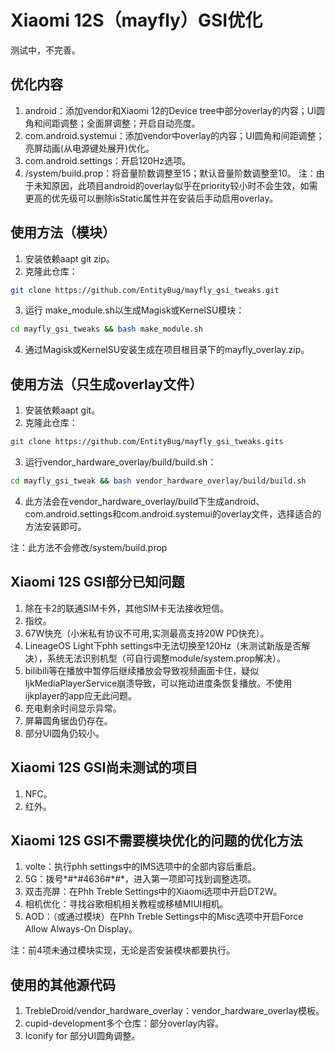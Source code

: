 # Xiaomi 12S（mayfly）GSI优化

测试中，不完善。

## 优化内容
1. android：添加vendor和Xiaomi 12的Device tree中部分overlay的内容；UI圆角和间距调整；全面屏调整；开启自动亮度。
2. com.android.systemui：添加vendor中overlay的内容；UI圆角和间距调整；亮屏动画(从电源键处展开)优化。
3. com.android.settings：开启120Hz选项。
4. /system/build.prop：将音量阶数调整至15；默认音量阶数调整至10。
注：由于未知原因，此项目android的overlay似乎在priority较小时不会生效，如需更高的优先级可以删除isStatic属性并在安装后手动启用overlay。

## 使用方法（模块）
1. 安装依赖aapt git zip。
2. 克隆此仓库：  
```bash
git clone https://github.com/EntityBug/mayfly_gsi_tweaks.git
```
3. 运行 make_module.sh以生成Magisk或KernelSU模块：  
```bash
cd mayfly_gsi_tweaks && bash make_module.sh
```  
4. 通过Magisk或KernelSU安装生成在项目根目录下的mayfly_overlay.zip。

## 使用方法（只生成overlay文件）
1. 安装依赖aapt git。
2. 克隆此仓库：  
```bash
git clone https://github.com/EntityBug/mayfly_gsi_tweaks.gits
```
3. 运行vendor_hardware_overlay/build/build.sh：  
```bash
cd mayfly_gsi_tweak && bash vendor_hardware_overlay/build/build.sh
```  
4. 此方法会在vendor_hardware_overlay/build下生成android、com.android.settings和com.android.systemui的overlay文件，选择适合的方法安装即可。

注：此方法不会修改/system/build.prop

## Xiaomi 12S GSI部分已知问题
1. 除在卡2的联通SIM卡外，其他SIM卡无法接收短信。
2. 指纹。
3. 67W快充（小米私有协议不可用,实测最高支持20W PD快充）。
4. LineageOS Light下phh settings中无法切换至120Hz（未测试新版是否解决），系统无法识别机型（可自行调整module/system.prop解决）。
5. bilibili等在播放中暂停后继续播放会导致视频画面卡住，疑似IjkMediaPlayerService崩溃导致，可以拖动进度条恢复播放。不使用ijkplayer的app应无此问题。
6. 充电剩余时间显示异常。
7. 屏幕圆角锯齿仍存在。
8. 部分UI圆角仍较小。

## Xiaomi 12S GSI尚未测试的项目
1. NFC。
2. 红外。

## Xiaomi 12S GSI不需要模块优化的问题的优化方法
1. volte：执行phh settings中的IMS选项中的全部内容后重启。
2. 5G：拨号\*#\*#4636#\*#\*，进入第一项即可找到调整选项。
3. 双击亮屏：在Phh Treble Settings中的Xiaomi选项中开启DT2W。
4. 相机优化：寻找谷歌相机相关教程或移植MIUI相机。
5. AOD：（或通过模块）在Phh Treble Settings中的Misc选项中开启Force Allow Always-On Display。

注：前4项未通过模块实现，无论是否安装模块都要执行。

## 使用的其他源代码
1. TrebleDroid/vendor_hardware_overlay：vendor_hardware_overlay模板。
2. cupid-development多个仓库：部分overlay内容。
3. Iconify for 部分UI圆角调整。

